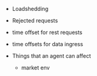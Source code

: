 

- Loadshedding
- Rejected requests
- time offset for rest requests
- time offsets for data ingress


- Things that an agent can affect
    - market env